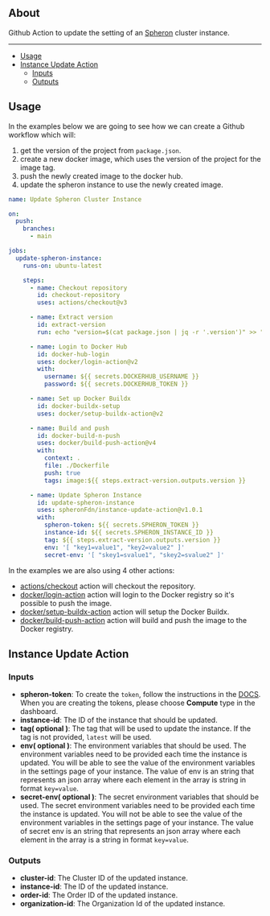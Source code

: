 ## About

Github Action to update the setting of an [Spheron](https://spheron.network/) cluster instance.

---

- [Usage](#usage)
- [Instance Update Action](#instance-update-action)
  - [Inputs](#inputs)
  - [Outputs](#outputs)

## Usage

In the examples below we are going to see how we can create a Github workflow which will:

1. get the version of the project from `package.json`.
2. create a new docker image, which uses the version of the project for the image tag.
3. push the newly created image to the docker hub.
4. update the spheron instance to use the newly created image.

```yaml
name: Update Spheron Cluster Instance

on:
  push:
    branches:
      - main

jobs:
  update-spheron-instance:
    runs-on: ubuntu-latest

    steps:
      - name: Checkout repository
        id: checkout-repository
        uses: actions/checkout@v3

      - name: Extract version
        id: extract-version
        run: echo "version=$(cat package.json | jq -r '.version')" >> "$GITHUB_OUTPUT"

      - name: Login to Docker Hub
        id: docker-hub-login
        uses: docker/login-action@v2
        with:
          username: ${{ secrets.DOCKERHUB_USERNAME }}
          password: ${{ secrets.DOCKERHUB_TOKEN }}

      - name: Set up Docker Buildx
        id: docker-buildx-setup
        uses: docker/setup-buildx-action@v2

      - name: Build and push
        id: docker-build-n-push
        uses: docker/build-push-action@v4
        with:
          context: .
          file: ./Dockerfile
          push: true
          tags: image:${{ steps.extract-version.outputs.version }}

      - name: Update Spheron Instance
        id: update-spheron-instance
        uses: spheronFdn/instance-update-action@v1.0.1
        with:
          spheron-token: ${{ secrets.SPHERON_TOKEN }}
          instance-id: ${{ secrets.SPHERON_INSTANCE_ID }}
          tag: ${{ steps.extract-version.outputs.version }}
          env: '[ "key1=value1", "key2=value2" ]'
          secret-env: '[ "skey1=svalue1", "skey2=svalue2" ]'
```

In the examples we are also using 4 other actions:

- [actions/checkout](https://github.com/actions/checkout) action will checkout the repository.
- [docker/login-action](https://github.com/docker/login-action) action will login to the Docker registry so it's possible to push the image.
- [docker/setup-buildx-action](https://github.com/docker/setup-buildx-action) action will setup the Docker Buildx.
- [docker/build-push-action](https://github.com/docker/build-push-action) action will build and push the image to the Docker registry.

## Instance Update Action

### Inputs

- **spheron-token**: To create the `token`, follow the instructions in the [DOCS](https://docs.spheron.network/rest-api/#creating-an-access-token). When you are creating the tokens, please choose **Compute** type in the dashboard.
- **instance-id**: The ID of the instance that should be updated.
- **tag( optional )**: The tag that will be used to update the instance. If the tag is not provided, `latest` will be used.
- **env( optional )**: The environment variables that should be used. The environment variables need to be provided each time the instance is updated. You will be able to see the value of the environment variables in the settings page of your instance. The value of env is an string that represents an json array where each element in the array is string in format `key=value`.
- **secret-env( optional )**: The secret environment variables that should be used. The secret environment variables need to be provided each time the instance is updated. You will not be able to see the value of the environment variables in the settings page of your instance. The value of secret env is an string that represents an json array where each element in the array is a string in format `key=value`.

### Outputs

- **cluster-id**: The Cluster ID of the updated instance.
- **instance-id**: The ID of the updated instance.
- **order-id**: The Order ID of the updated instance.
- **organization-id**: The Organization Id of the updated instance.
